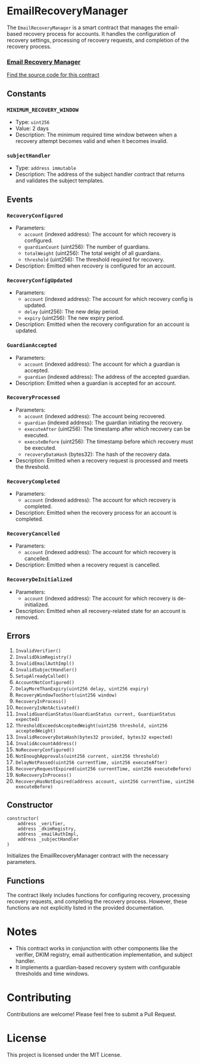 # EmailRecoveryManager

The `EmailRecoveryManager` is a smart contract that manages the email-based recovery process for accounts. It handles the configuration of recovery settings, processing of recovery requests, and completion of the recovery process.

<div className="row" style={{ marginTop: '2rem', marginBottom: '2rem' }}>
  <div className="col col--12" style={{ marginBottom: '1rem' }}>
    <a href="https://github.com/zkemail/email-recovery/blob/main/src/EmailRecoveryManager.sol" target="_blank" className="card-link" style={{ textDecoration: 'none' }}>
      <div className="card" style={{ cursor: 'pointer', padding: '1.5rem 1rem', height: '100%' }}>
        <div className="card__header">
          <h3 style={{ pointerEvents: 'none', marginBottom: '1rem' }}>Email Recovery Manager</h3>
        </div>
        <div className="card__body">
          <p style={{ pointerEvents: 'none', fontWeight: 'normal' }}>Find the source code for this contract</p>
        </div>
      </div>
    </a>
  </div>
</div>

## Constants

### `MINIMUM_RECOVERY_WINDOW`
- Type: `uint256`
- Value: 2 days
- Description: The minimum required time window between when a recovery attempt becomes valid and when it becomes invalid.

### `subjectHandler`
- Type: `address immutable`
- Description: The address of the subject handler contract that returns and validates the subject templates.

## Events

### `RecoveryConfigured`
- Parameters:
  - `account` (indexed address): The account for which recovery is configured.
  - `guardianCount` (uint256): The number of guardians.
  - `totalWeight` (uint256): The total weight of all guardians.
  - `threshold` (uint256): The threshold required for recovery.
- Description: Emitted when recovery is configured for an account.

### `RecoveryConfigUpdated`
- Parameters:
  - `account` (indexed address): The account for which recovery config is updated.
  - `delay` (uint256): The new delay period.
  - `expiry` (uint256): The new expiry period.
- Description: Emitted when the recovery configuration for an account is updated.

### `GuardianAccepted`
- Parameters:
  - `account` (indexed address): The account for which a guardian is accepted.
  - `guardian` (indexed address): The address of the accepted guardian.
- Description: Emitted when a guardian is accepted for an account.

### `RecoveryProcessed`
- Parameters:
  - `account` (indexed address): The account being recovered.
  - `guardian` (indexed address): The guardian initiating the recovery.
  - `executeAfter` (uint256): The timestamp after which recovery can be executed.
  - `executeBefore` (uint256): The timestamp before which recovery must be executed.
  - `recoveryDataHash` (bytes32): The hash of the recovery data.
- Description: Emitted when a recovery request is processed and meets the threshold.

### `RecoveryCompleted`
- Parameters:
  - `account` (indexed address): The account for which recovery is completed.
- Description: Emitted when the recovery process for an account is completed.

### `RecoveryCancelled`
- Parameters:
  - `account` (indexed address): The account for which recovery is cancelled.
- Description: Emitted when a recovery request is cancelled.

### `RecoveryDeInitialized`
- Parameters:
  - `account` (indexed address): The account for which recovery is de-initialized.
- Description: Emitted when all recovery-related state for an account is removed.

## Errors

1. `InvalidVerifier()`
2. `InvalidDkimRegistry()`
3. `InvalidEmailAuthImpl()`
4. `InvalidSubjectHandler()`
5. `SetupAlreadyCalled()`
6. `AccountNotConfigured()`
7. `DelayMoreThanExpiry(uint256 delay, uint256 expiry)`
8. `RecoveryWindowTooShort(uint256 window)`
9. `RecoveryInProcess()`
10. `RecoveryIsNotActivated()`
11. `InvalidGuardianStatus(GuardianStatus current, GuardianStatus expected)`
12. `ThresholdExceedsAcceptedWeight(uint256 threshold, uint256 acceptedWeight)`
13. `InvalidRecoveryDataHash(bytes32 provided, bytes32 expected)`
14. `InvalidAccountAddress()`
15. `NoRecoveryConfigured()`
16. `NotEnoughApprovals(uint256 current, uint256 threshold)`
17. `DelayNotPassed(uint256 currentTime, uint256 executeAfter)`
18. `RecoveryRequestExpired(uint256 currentTime, uint256 executeBefore)`
19. `NoRecoveryInProcess()`
20. `RecoveryHasNotExpired(address account, uint256 currentTime, uint256 executeBefore)`

## Constructor

```solidity
constructor(
    address _verifier,
    address _dkimRegistry,
    address _emailAuthImpl,
    address _subjectHandler
)
```

Initializes the EmailRecoveryManager contract with the necessary parameters.

## Functions

The contract likely includes functions for configuring recovery, processing recovery requests, and completing the recovery process. However, these functions are not explicitly listed in the provided documentation.

# Notes

- This contract works in conjunction with other components like the verifier, DKIM registry, email authentication implementation, and subject handler.
- It implements a guardian-based recovery system with configurable thresholds and time windows.

# Contributing

Contributions are welcome! Please feel free to submit a Pull Request.

# License

This project is licensed under the MIT License.